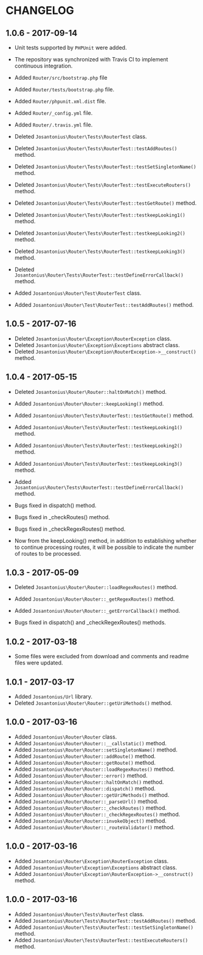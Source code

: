 # CHANGELOG

## 1.0.6 - 2017-09-14

* Unit tests supported by `PHPUnit` were added.

* The repository was synchronized with Travis CI to implement continuous integration.
 
* Added `Router/src/bootstrap.php` file

* Added `Router/tests/bootstrap.php` file.

* Added `Router/phpunit.xml.dist` file.
* Added `Router/_config.yml` file.
* Added `Router/.travis.yml` file.

* Deleted `Josantonius\Router\Tests\RouterTest` class.
* Deleted `Josantonius\Router\Tests\RouterTest::testAddRoutes()` method.
* Deleted `Josantonius\Router\Tests\RouterTest::testSetSingletonName()` method.
* Deleted `Josantonius\Router\Tests\RouterTest::testExecuteRouters()` method.
* Deleted `Josantonius\Router\Tests\RouterTest::testGetRoute()` method.
* Deleted `Josantonius\Router\Tests\RouterTest::testkeepLooking1()` method.
* Deleted `Josantonius\Router\Tests\RouterTest::testkeepLooking2()` method.
* Deleted `Josantonius\Router\Tests\RouterTest::testkeepLooking3()` method.
* Deleted `Josantonius\Router\Tests\RouterTest::testDefineErrorCallback()` method.

* Added `Josantonius\Router\Test\RouterTest` class.
* Added `Josantonius\Router\Test\RouterTest::testAddRoutes()` method.

## 1.0.5 - 2017-07-16

* Deleted `Josantonius\Router\Exception\RouterException` class.
* Deleted `Josantonius\Router\Exception\Exceptions` abstract class.
* Deleted `Josantonius\Router\Exception\RouterException->__construct()` method.

## 1.0.4 - 2017-05-15

* Deleted `Josantonius\Router\Router::haltOnMatch()` method.
* Added   `Josantonius\Router\Router::keepLooking()` method.

* Added `Josantonius\Router\Tests\RouterTest::testGetRoute()` method.
* Added `Josantonius\Router\Tests\RouterTest::testkeepLooking1()` method.
* Added `Josantonius\Router\Tests\RouterTest::testkeepLooking2()` method.
* Added `Josantonius\Router\Tests\RouterTest::testkeepLooking3()` method.
* Added `Josantonius\Router\Tests\RouterTest::testDefineErrorCallback()` method.

* Bugs fixed in dispatch() method.
* Bugs fixed in _checkRoutes() method.
* Bugs fixed in _checkRegexRoutes() method.

* Now from the keepLooking() method, in addition to establishing whether to continue processing routes, it will be possible to indicate the number of routes to be processed.

## 1.0.3 - 2017-05-09

* Deleted `Josantonius\Router\Router::loadRegexRoutes()` method.
* Added   `Josantonius\Router\Router::_getRegexRoutes()` method.
* Added   `Josantonius\Router\Router::_getErrorCallback()` method.

* Bugs fixed in dispatch() and _checkRegexRoutes() methods.

## 1.0.2 - 2017-03-18

* Some files were excluded from download and comments and readme files were updated.

## 1.0.1 - 2017-03-17

* Added   `Josantonius/Url` library.
* Deleted `Josantonius\Router\Router::getUriMethods()` method.

## 1.0.0 - 2017-03-16

* Added `Josantonius\Router\Router` class.
* Added `Josantonius\Router\Router::__callstatic()` method.
* Added `Josantonius\Router\Router::setSingletonName()` method.
* Added `Josantonius\Router\Router::addRoute()` method.
* Added `Josantonius\Router\Router::getRoute()` method.
* Added `Josantonius\Router\Router::loadRegexRoutes()` method.
* Added `Josantonius\Router\Router::error()` method.
* Added `Josantonius\Router\Router::haltOnMatch()` method.
* Added `Josantonius\Router\Router::dispatch()` method.
* Added `Josantonius\Router\Router::getUriMethods()` method.
* Added `Josantonius\Router\Router::_parseUrl()` method.
* Added `Josantonius\Router\Router::_checkRoutes()` method.
* Added `Josantonius\Router\Router::_checkRegexRoutes()` method.
* Added `Josantonius\Router\Router::invokeObject()` method.
* Added `Josantonius\Router\Router::_routeValidator()` method.

## 1.0.0 - 2017-03-16

* Added `Josantonius\Router\Exception\RouterException` class.
* Added `Josantonius\Router\Exception\Exceptions` abstract class.
* Added `Josantonius\Router\Exception\RouterException->__construct()` method.

## 1.0.0 - 2017-03-16

* Added `Josantonius\Router\Tests\RouterTest` class.
* Added `Josantonius\Router\Tests\RouterTest::testAddRoutes()` method.
* Added `Josantonius\Router\Tests\RouterTest::testSetSingletonName()` method.
* Added `Josantonius\Router\Tests\RouterTest::testExecuteRouters()` method.
